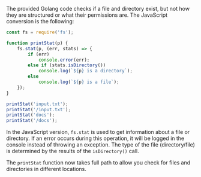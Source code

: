 The provided Golang code checks if a file and directory exist, but not how they are structured or what their permissions are. The JavaScript conversion is the following:

```javascript
const fs = require('fs');

function printStat(p) {
    fs.stat(p, (err, stats) => {
        if (err) 
            console.error(err);
        else if (stats.isDirectory())
            console.log(`${p} is a directory`);
        else
            console.log(`${p} is a file`);
    });
}

printStat('input.txt');
printStat('/input.txt'); 
printStat('docs');
printStat('/docs'); 
```
In the JavaScript version, `fs.stat` is used to get information about a file or directory. If an error occurs during this operation, it will be logged in the console instead of throwing an exception. The type of the file (directory/file) is determined by the results of the `isDirectory()` call. 

The `printStat` function now takes full path to allow you check for files and directories in different locations.
